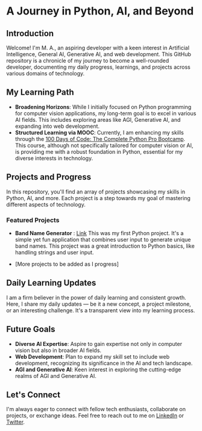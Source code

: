# A Journey in Python, AI, and Beyond

## Introduction

Welcome! I'm M. A., an aspiring developer with a keen interest in Artificial Intelligence, General AI, Generative AI, and web development. This GitHub repository is a chronicle of my journey to become a well-rounded developer, documenting my daily progress, learnings, and projects across various domains of technology.

## My Learning Path

- **Broadening Horizons**: While I initially focused on Python programming for computer vision applications, my long-term goal is to excel in various AI fields. This includes exploring areas like AGI, Generative AI, and expanding into web development.
- **Structured Learning via MOOC**: Currently, I am enhancing my skills through the [100 Days of Code: The Complete Python Pro Bootcamp](https://www.udemy.com/course/100-days-of-code/). This course, although not specifically tailored for computer vision or AI, is providing me with a robust foundation in Python, essential for my diverse interests in technology.

## Projects and Progress

In this repository, you'll find an array of projects showcasing my skills in Python, AI, and more. Each project is a step towards my goal of mastering different aspects of technology.

### Featured Projects

- **Band Name Generator** : [Link](Projects/Day_001/1_brand_name_generator.py) This was my first Python project. It's a simple yet fun application that combines user input to generate unique band names. This project was a great introduction to Python basics, like handling strings and user input.

* [More projects to be added as I progress]

## Daily Learning Updates

I am a firm believer in the power of daily learning and consistent growth. Here, I share my daily updates — be it a new concept, a project milestone, or an interesting challenge. It's a transparent view into my learning process.

## Future Goals

- **Diverse AI Expertise**: Aspire to gain expertise not only in computer vision but also in broader AI fields.
- **Web Development**: Plan to expand my skill set to include web development, recognizing its significance in the AI and tech landscape.
- **AGI and Generative AI**: Keen interest in exploring the cutting-edge realms of AGI and Generative AI.

## Let's Connect

I'm always eager to connect with fellow tech enthusiasts, collaborate on projects, or exchange ideas. Feel free to reach out to me on [LinkedIn](https://www.linkedin.com/in/mohliyet) or [Twitter](https://www.twitter.com/mohliyet).

